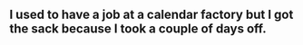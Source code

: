 ## I used to have a job at a calendar factory but I got the sack because I took a couple of days off.
